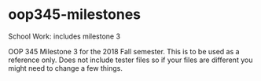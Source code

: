 # oop345-milestones
School Work: includes milestone 3

OOP 345 Milestone 3 for the 2018 Fall semester. This is to be used as a reference only. Does not include tester files so if your files
are different you might need to change a few things.
